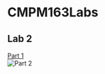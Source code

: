 # CMPM163Labs  
## Lab 2  
[Part 1](https://drive.google.com/open?id=1H8sRQeu4GFrrTNECBo6yhnfCkGMqBlyU)  
![Part 2](https://drive.google.com/file/d/1ZGcU2_WSr1xgtAjiWWI_cO3dnzpohny0/view?usp=sharing)  